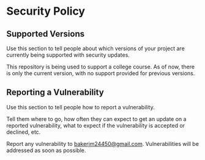 # Security Policy

## Supported Versions

Use this section to tell people about which versions of your project are
currently being supported with security updates.

This repository is being used to support a college course. As of now, there is only
the current version, with no support provided for previous versions.

## Reporting a Vulnerability

Use this section to tell people how to report a vulnerability.

Tell them where to go, how often they can expect to get an update on a
reported vulnerability, what to expect if the vulnerability is accepted or
declined, etc.

Report any vulnerability to bakerjm24450@gmail.com. Vulnerabilities will be 
addressed as soon as possible.

